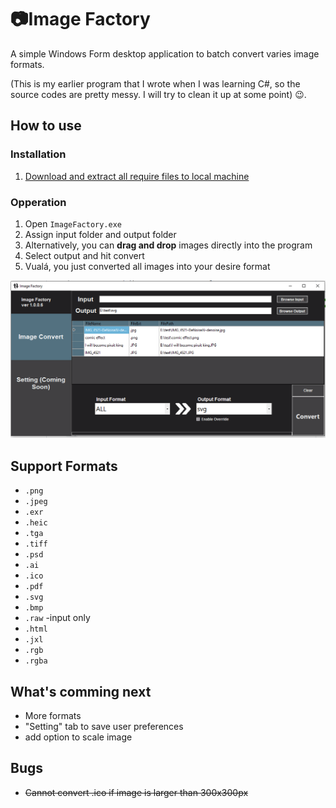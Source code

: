 ﻿# :camera:Image Factory
A simple Windows Form desktop application to batch convert varies image formats.

(This is my earlier program that I wrote when I was learning C#, 
so the source codes are pretty messy. 
I will try to clean it up at some point) :wink:.
## How to use
### Installation
1. [Download and extract all require files to local machine](https://github.com/sean1832/ImageFactory/releases/tag/0.1.0)
### Opperation 
1. Open `ImageFactory.exe`
1. Assign input folder and output folder
1. Alternatively, you can **drag and drop** images directly into the program
1. Select output and hit convert
1. Vualá, you just converted all images into your desire format

![Screenshot](https://github.com/sean1832/ImageFactory/blob/e8f03c3cdab1574f389bf98c5e00ce50f5fd6b1f/pictures/Image%20Convert%20UI.PNG)

## Support Formats
- `.png`
- `.jpeg`
- `.exr`
- `.heic`
- `.tga`
- `.tiff`
- `.psd`
- `.ai`
- `.ico`
- `.pdf`
- `.svg`
- `.bmp`
- `.raw` -input only
- `.html`
- `.jxl`
- `.rgb`
- `.rgba`
## What's comming next
- More formats
- "Setting" tab to save user preferences
- add option to scale image
## Bugs
- <s>Cannot convert .ico if image is larger than 300x300px<s>
